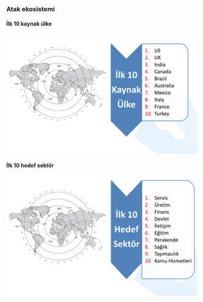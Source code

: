 ### Atak ekosistemi

#### İlk 10 kaynak ülke

![Ulke](resim/ulke.png)

#### İlk 10 hedef sektör

![Sektor](resim/sektor.png)